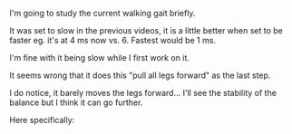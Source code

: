 I'm going to study the current walking gait briefly.

It was set to slow in the previous videos, it is a little better when set to be faster eg. it's at 4 ms now vs. 6.
Fastest would be 1 ms.

I'm fine with it being slow while I first work on it.

It seems wrong that it does this "pull all legs forward" as the last step.

I do notice, it barely moves the legs forward... I'll see the stability of the balance but I think it can go further.

Here specifically:

